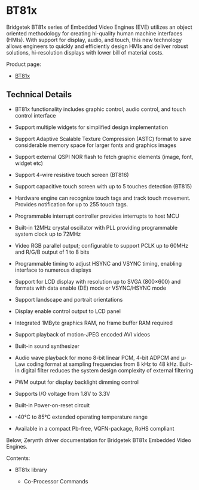 <!-- _lib.bridgetek.bt81x -->
# BT81x

Bridgetek BT81x series of Embedded Video Engines (EVE) utilizes an object oriented methodology for creating hi-quality human machine interfaces (HMIs). With support for display, audio, and touch, this new technology allows engineers to quickly and efficiently design HMIs and deliver robust solutions, hi-resolution displays with lower bill of material costs.

Product page:


* [BT81x](https://brtchip.com/bt81x)

## Technical Details


* BT81x functionality includes graphic control, audio control, and touch control interface


* Support multiple widgets for simplified design implementation


* Support Adaptive Scalable Texture Compression (ASTC) format to save considerable memory space for larger fonts and graphics images


* Support external QSPI NOR flash to fetch graphic elements (image, font, widget etc)


* Support 4-wire resistive touch screen (BT816)


* Support capacitive touch screen with up to 5 touches detection (BT815)


* Hardware engine can recognize touch tags and track touch movement. Provides notification for up to 255 touch tags.


* Programmable interrupt controller provides interrupts to host MCU


* Built-in 12MHz crystal oscillator with PLL providing programmable system clock up to 72MHz


* Video RGB parallel output; configurable to support PCLK up to 60MHz and R/G/B output of 1 to 8 bits


* Programmable timing to adjust HSYNC and VSYNC timing, enabling interface to numerous displays


* Support for LCD display with resolution up to SVGA (800×600) and formats with data enable (DE) mode or VSYNC/HSYNC mode


* Support landscape and portrait orientations


* Display enable control output to LCD panel


* Integrated 1MByte graphics RAM, no frame buffer RAM required


* Support playback of motion-JPEG encoded AVI videos


* Built-in sound synthesizer


* Audio wave playback for mono 8-bit linear PCM, 4-bit ADPCM and µ-Law coding format at sampling frequencies from 8 kHz to 48 kHz. Built-in digital filter reduces the system design complexity of external filtering


* PWM output for display backlight dimming control


* Supports I/O voltage from 1.8V to 3.3V


* Built-in Power-on-reset circuit


* -40°C to 85°C extended operating temperature range


* Available in a compact Pb-free, VQFN-package, RoHS compliant

Below, Zerynth driver documentation for Bridgetek BT81x Embedded Video Engines.

Contents:


* BT81x library


    * Co-Processor Commands
